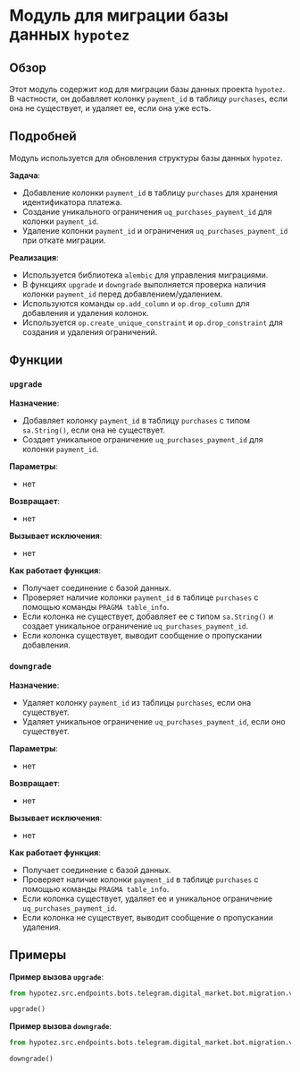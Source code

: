 # Модуль для миграции базы данных `hypotez`

## Обзор

Этот модуль содержит код для миграции базы данных проекта `hypotez`. В частности, он добавляет колонку `payment_id` в таблицу `purchases`, если она не существует, и удаляет ее, если она уже есть.

## Подробней

Модуль используется для обновления структуры базы данных `hypotez`. 

**Задача**:

- Добавление колонки `payment_id` в таблицу `purchases` для хранения идентификатора платежа. 
- Создание уникального ограничения `uq_purchases_payment_id` для колонки `payment_id`. 
- Удаление колонки `payment_id` и ограничения `uq_purchases_payment_id` при откате миграции. 


**Реализация**:

- Используется библиотека `alembic` для управления миграциями.
- В функциях `upgrade` и `downgrade` выполняется проверка наличия колонки `payment_id` перед добавлением/удалением. 
- Используются команды `op.add_column` и `op.drop_column` для добавления и удаления колонок. 
- Используется `op.create_unique_constraint` и `op.drop_constraint` для создания и удаления ограничений.

## Функции

### `upgrade`

**Назначение**:

- Добавляет колонку `payment_id` в таблицу `purchases` с типом `sa.String()`, если она не существует.
- Создает уникальное ограничение `uq_purchases_payment_id` для колонки `payment_id`.

**Параметры**:

-  нет

**Возвращает**:

-  нет

**Вызывает исключения**:

-  нет

**Как работает функция**:

-  Получает соединение с базой данных.
-  Проверяет наличие колонки `payment_id` в таблице `purchases` с помощью команды `PRAGMA table_info`.
-  Если колонка не существует, добавляет ее с типом `sa.String()` и создает уникальное ограничение `uq_purchases_payment_id`.
-  Если колонка существует, выводит сообщение о пропускании добавления.


### `downgrade`

**Назначение**:

-  Удаляет колонку `payment_id` из таблицы `purchases`, если она существует.
-  Удаляет уникальное ограничение `uq_purchases_payment_id`, если оно существует.

**Параметры**:

-  нет

**Возвращает**:

-  нет

**Вызывает исключения**:

-  нет

**Как работает функция**:

-  Получает соединение с базой данных.
-  Проверяет наличие колонки `payment_id` в таблице `purchases` с помощью команды `PRAGMA table_info`.
-  Если колонка существует, удаляет ее и уникальное ограничение `uq_purchases_payment_id`.
-  Если колонка не существует, выводит сообщение о пропускании удаления.



## Примеры

**Пример вызова `upgrade`**:

```python
from hypotez.src.endpoints.bots.telegram.digital_market.bot.migration.versions.1720ca777755_add_column_pay_id import upgrade

upgrade() 
```

**Пример вызова `downgrade`**:

```python
from hypotez.src.endpoints.bots.telegram.digital_market.bot.migration.versions.1720ca777755_add_column_pay_id import downgrade

downgrade()
```

```python